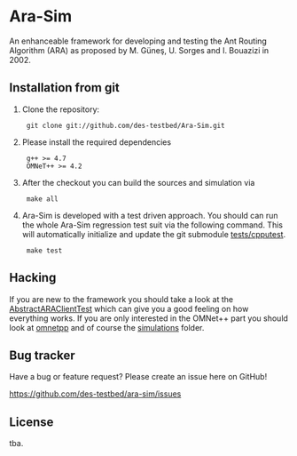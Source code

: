 Ara-Sim
=======
An enhanceable framework for developing and testing the Ant Routing Algorithm (ARA) as proposed by M. Güneş, U. Sorges and I. Bouazizi in 2002.


Installation from git
---------------------
1. Clone the repository:

		git clone git://github.com/des-testbed/Ara-Sim.git
		
2. Please install the required dependencies

		g++ >= 4.7
		OMNeT++ >= 4.2

3. After the checkout you can build the sources and simulation via 

		make all

4. Ara-Sim is developed with a test driven approach. 
You should can run the whole Ara-Sim regression test suit via the following command.
This will automatically initialize and update the git submodule [tests/cpputest][2].

		make test


Hacking
-------

If you are new to the framework you should take a look at the [AbstractARAClientTest][3] which can give you a good feeling on how everything works.
If you are only interested in the OMNet++ part you should look at [omnetpp][4] and of course the [simulations][5] folder.


Bug tracker
-----------
Have a bug or feature request? Please create an issue here on GitHub!

https://github.com/des-testbed/ara-sim/issues

License
-------
tba.

[1]: http://www.cpputest.org/
[2]: https://github.com/FGrosse/cpputest
[3]: https://github.com/des-testbed/Ara-Sim/blob/develop/tests/core/AbstractARAClientTest.cpp
[4]: https://github.com/des-testbed/Ara-Sim/tree/develop/omnetpp
[5]: https://github.com/des-testbed/Ara-Sim/tree/develop/simulations
